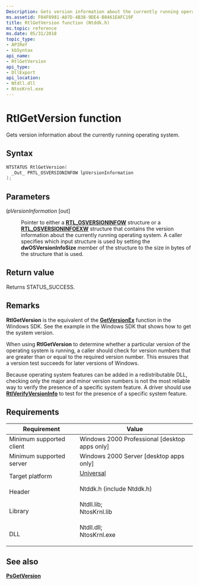 ```yaml
---
Description: Gets version information about the currently running operating system.
ms.assetid: F04F0981-A07D-4B38-9DE4-B8461EAFC19F
title: RtlGetVersion function (Ntddk.h)
ms.topic: reference
ms.date: 05/31/2018
topic_type: 
- APIRef
- kbSyntax
api_name: 
- RtlGetVersion
api_type: 
- DllExport
api_location: 
- Ntdll.dll
- NtosKrnl.exe
---
```


# RtlGetVersion function

Gets version information about the currently running operating system.

## Syntax


```C++
NTSTATUS RtlGetVersion(
  _Out_ PRTL_OSVERSIONINFOW lpVersionInformation
);
```



## Parameters

<dl> <dt>

*lpVersionInformation* \[out\]
</dt> <dd>

Pointer to either a [**RTL\_OSVERSIONINFOW**](/windows-hardware/drivers/ddi/wdm/ns-wdm-_osversioninfow) structure or a [**RTL\_OSVERSIONINFOEXW**](/windows-hardware/drivers/ddi/wdm/ns-wdm-_osversioninfoexw) structure that contains the version information about the currently running operating system. A caller specifies which input structure is used by setting the **dwOSVersionInfoSize** member of the structure to the size in bytes of the structure that is used.

</dd> </dl>

## Return value

Returns STATUS\_SUCCESS.

## Remarks

**RtlGetVersion** is the equivalent of the [**GetVersionEx**](/windows/win32/api/sysinfoapi/nf-sysinfoapi-getversionexa) function in the Windows SDK. See the example in the Windows SDK that shows how to get the system version.

When using **RtlGetVersion** to determine whether a particular version of the operating system is running, a caller should check for version numbers that are greater than or equal to the required version number. This ensures that a version test succeeds for later versions of Windows.

Because operating system features can be added in a redistributable DLL, checking only the major and minor version numbers is not the most reliable way to verify the presence of a specific system feature. A driver should use [**RtlVerifyVersionInfo**](/windows-hardware/drivers/ddi/wdm/nf-wdm-rtlverifyversioninfo) to test for the presence of a specific system feature.

## Requirements



| Requirement | Value |
|-------------------------------------|----------------------------------------------------------------------------------------------------------------------------------------------------------|
| Minimum supported client<br/> | Windows 2000 Professional \[desktop apps only\]<br/>                                                                                               |
| Minimum supported server<br/> | Windows 2000 Server \[desktop apps only\]<br/>                                                                                                     |
| Target platform<br/>          | <dl> <dt>[Universal](https://msdn.microsoft.com/Library/Windows/Hardware/EB2264A4-BAE8-446B-B9A5-19893936DDCA)</dt> </dl>                  |
| Header<br/>                   | <dl> <dt>Ntddk.h (include Ntddk.h)</dt> </dl>                                                     |
| Library<br/>                  | <dl> <dt>Ntdll.lib; </dt> <dt>NtosKrnl.lib</dt> </dl> |
| DLL<br/>                      | <dl> <dt>Ntdll.dll; </dt> <dt>NtosKrnl.exe</dt> </dl> |



## See also

<dl> <dt>

[**PsGetVersion**](/windows-hardware/drivers/ddi/wdm/nf-wdm-psgetversion)
</dt> </dl>

 

 
